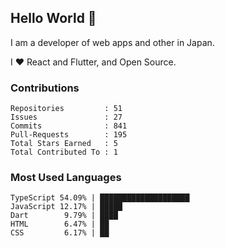 ## Hello World 👋

I am a developer of web apps and other in Japan.

I ❤️ React and Flutter, and Open Source.

### Contributions

<!-- contributions start -->

    Repositories         : 51
    Issues               : 27
    Commits              : 841
    Pull-Requests        : 195
    Total Stars Earned   : 5
    Total Contributed To : 1

<!-- contributions end -->

### Most Used Languages

<!-- most-used-languages start -->

    TypeScript 54.09% | ████████████████████
    JavaScript 12.17% | █████
    Dart        9.79% | ████
    HTML        6.47% | ██
    CSS         6.17% | ██

<!-- most-used-languages end -->
